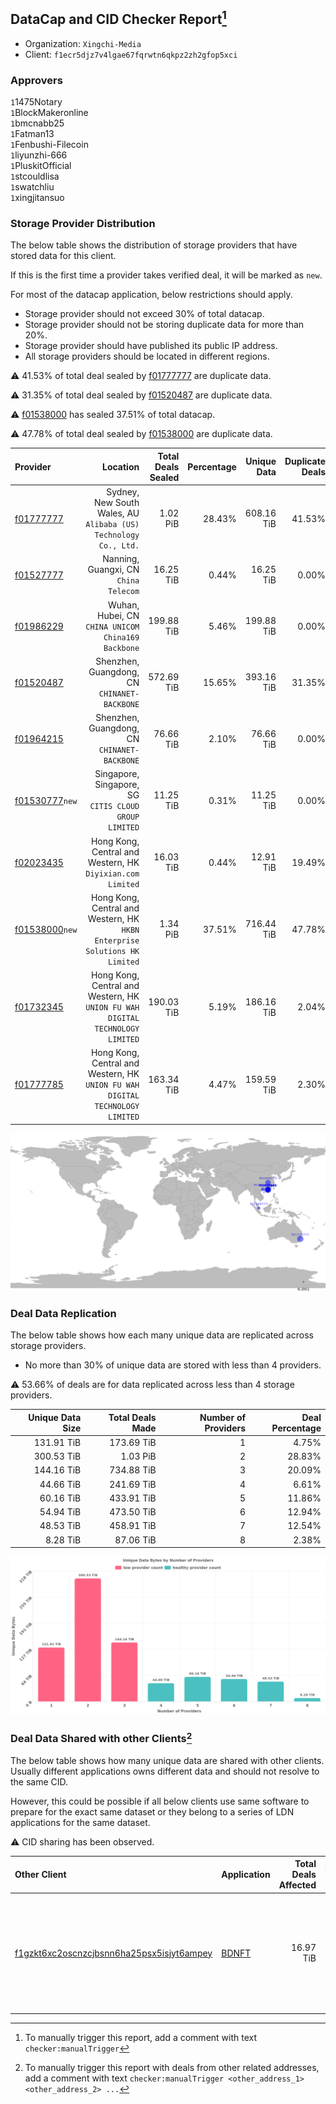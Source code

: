 ## DataCap and CID Checker Report[^1]
 - Organization: `Xingchi-Media`
 - Client: `f1ecr5djz7v4lgae67fqrwtn6qkpz2zh2gfop5xci`
### Approvers
`1`1475Notary<br/>`1`BlockMakeronline<br/>`1`bmcnabb25<br/>`1`Fatman13<br/>`1`Fenbushi-Filecoin<br/>`1`liyunzhi-666<br/>`1`PluskitOfficial<br/>`1`stcouldlisa<br/>`1`swatchliu<br/>`1`xingjitansuo

### Storage Provider Distribution
The below table shows the distribution of storage providers that have stored data for this client.

If this is the first time a provider takes verified deal, it will be marked as `new`.

For most of the datacap application, below restrictions should apply.
 - Storage provider should not exceed 30% of total datacap.
 - Storage provider should not be storing duplicate data for more than 20%.
 - Storage provider should have published its public IP address.
 - All storage providers should be located in different regions.

⚠️ 41.53% of total deal sealed by [f01777777](https://filfox.info/en/address/f01777777) are duplicate data.

⚠️ 31.35% of total deal sealed by [f01520487](https://filfox.info/en/address/f01520487) are duplicate data.

⚠️ [f01538000](https://filfox.info/en/address/f01538000) has sealed 37.51% of total datacap.

⚠️ 47.78% of total deal sealed by [f01538000](https://filfox.info/en/address/f01538000) are duplicate data.

| Provider                                                    |                                                                         Location | Total Deals Sealed | Percentage | Unique Data | Duplicate Deals |
| :---------------------------------------------------------- | -------------------------------------------------------------------------------: | -----------------: | ---------: | ----------: | --------------: |
| [f01777777](https://filfox.info/en/address/f01777777)       |              Sydney, New South Wales, AU<br/>`Alibaba (US) Technology Co., Ltd.` |           1.02 PiB |     28.43% |  608.16 TiB |          41.53% |
| [f01527777](https://filfox.info/en/address/f01527777)       |                                         Nanning, Guangxi, CN<br/>`China Telecom` |          16.25 TiB |      0.44% |   16.25 TiB |           0.00% |
| [f01986229](https://filfox.info/en/address/f01986229)       |                            Wuhan, Hubei, CN<br/>`CHINA UNICOM China169 Backbone` |         199.88 TiB |      5.46% |  199.88 TiB |           0.00% |
| [f01520487](https://filfox.info/en/address/f01520487)       |                                  Shenzhen, Guangdong, CN<br/>`CHINANET-BACKBONE` |         572.69 TiB |     15.65% |  393.16 TiB |          31.35% |
| [f01964215](https://filfox.info/en/address/f01964215)       |                                  Shenzhen, Guangdong, CN<br/>`CHINANET-BACKBONE` |          76.66 TiB |      2.10% |   76.66 TiB |           0.00% |
| [f01530777](https://filfox.info/en/address/f01530777)`new`  |                         Singapore, Singapore, SG<br/>`CITIS CLOUD GROUP LIMITED` |          11.25 TiB |      0.31% |   11.25 TiB |           0.00% |
| [f02023435](https://filfox.info/en/address/f02023435)       |                    Hong Kong, Central and Western, HK<br/>`Diyixian.com Limited` |          16.03 TiB |      0.44% |   12.91 TiB |          19.49% |
| [f01538000](https://filfox.info/en/address/f01538000)`new`  |    Hong Kong, Central and Western, HK<br/>`HKBN Enterprise Solutions HK Limited` |           1.34 PiB |     37.51% |  716.44 TiB |          47.78% |
| [f01732345](https://filfox.info/en/address/f01732345)       | Hong Kong, Central and Western, HK<br/>`UNION FU WAH DIGITAL TECHNOLOGY LIMITED` |         190.03 TiB |      5.19% |  186.16 TiB |           2.04% |
| [f01777785](https://filfox.info/en/address/f01777785)       | Hong Kong, Central and Western, HK<br/>`UNION FU WAH DIGITAL TECHNOLOGY LIMITED` |         163.34 TiB |      4.47% |  159.59 TiB |           2.30% |

<img src="https://raw.githubusercontent.com/data-preservation-programs/filplus-checker-assets/main/filecoin-project/filecoin-plus-large-datasets/issues/1059/1680951899735.png"/>

### Deal Data Replication
The below table shows how each many unique data are replicated across storage providers.

- No more than 30% of unique data are stored with less than 4 providers.

⚠️ 53.66% of deals are for data replicated across less than 4 storage providers.

| Unique Data Size | Total Deals Made | Number of Providers | Deal Percentage |
| ---------------: | ---------------: | ------------------: | --------------: |
|       131.91 TiB |       173.69 TiB |                   1 |           4.75% |
|       300.53 TiB |         1.03 PiB |                   2 |          28.83% |
|       144.16 TiB |       734.88 TiB |                   3 |          20.09% |
|        44.66 TiB |       241.69 TiB |                   4 |           6.61% |
|        60.16 TiB |       433.91 TiB |                   5 |          11.86% |
|        54.94 TiB |       473.50 TiB |                   6 |          12.94% |
|        48.53 TiB |       458.91 TiB |                   7 |          12.54% |
|         8.28 TiB |        87.06 TiB |                   8 |           2.38% |

<img src="https://raw.githubusercontent.com/data-preservation-programs/filplus-checker-assets/main/filecoin-project/filecoin-plus-large-datasets/issues/1059/1680951900388.png"/>

### Deal Data Shared with other Clients[^3]
The below table shows how many unique data are shared with other clients.
Usually different applications owns different data and should not resolve to the same CID.

However, this could be possible if all below clients use same software to prepare for the exact same dataset or they belong to a series of LDN applications for the same dataset.

⚠️ CID sharing has been observed.

| Other Client                                                                                                          | Application                                                                          | Total Deals Affected | Unique CIDs | Approvers                                                                                                                                                             |
| :-------------------------------------------------------------------------------------------------------------------- | :----------------------------------------------------------------------------------- | -------------------: | ----------: | :-------------------------------------------------------------------------------------------------------------------------------------------------------------------- |
| [f1gzkt6xc2oscnzcjbsnn6ha25psx5isjyt6ampey](https://filfox.info/en/address/f1gzkt6xc2oscnzcjbsnn6ha25psx5isjyt6ampey) | [BDNFT](https://github.com/filecoin-project/filecoin-plus-large-datasets/issues/394) |            16.97 TiB |         543 | `2`fireflyHZ<br/>`1`Joss-Hua<br/>`4`kernelogic<br/>`1`liyunzhi-666<br/>`1`NDLABS-OFFICE<br/>`3`newwebgroup<br/>`1`psh0691<br/>`1`stcouldlisa<br/>`2`Tom-OriginStorage |

[^1]: To manually trigger this report, add a comment with text `checker:manualTrigger`

[^2]: Deals from those addresses are combined into this report as they are specified with `checker:manualTrigger`

[^3]: To manually trigger this report with deals from other related addresses, add a comment with text `checker:manualTrigger <other_address_1> <other_address_2> ...`
